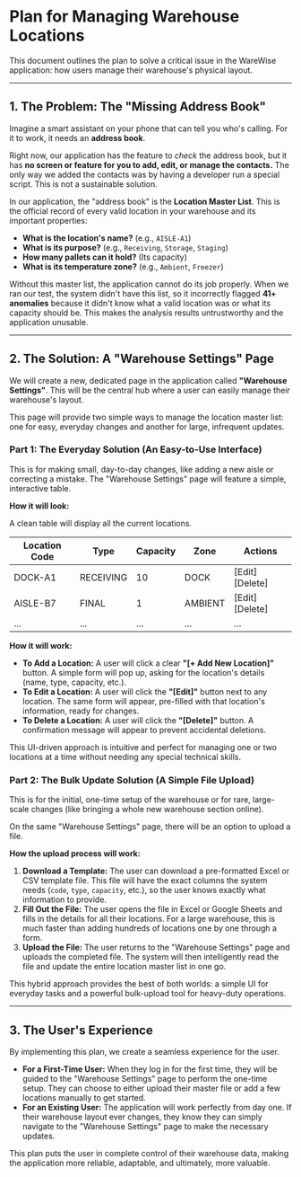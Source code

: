 # Plan for Managing Warehouse Locations

This document outlines the plan to solve a critical issue in the WareWise application: how users manage their warehouse's physical layout.

---

## 1. The Problem: The "Missing Address Book"

Imagine a smart assistant on your phone that can tell you who's calling. For it to work, it needs an **address book**.

Right now, our application has the feature to *check* the address book, but it has **no screen or feature for you to add, edit, or manage the contacts.** The only way we added the contacts was by having a developer run a special script. This is not a sustainable solution.

In our application, the "address book" is the **Location Master List**. This is the official record of every valid location in your warehouse and its important properties:

*   **What is the location's name?** (e.g., `AISLE-A1`)
*   **What is its purpose?** (e.g., `Receiving`, `Storage`, `Staging`)
*   **How many pallets can it hold?** (Its capacity)
*   **What is its temperature zone?** (e.g., `Ambient`, `Freezer`)

Without this master list, the application cannot do its job properly. When we ran our test, the system didn't have this list, so it incorrectly flagged **41+ anomalies** because it didn't know what a valid location was or what its capacity should be. This makes the analysis results untrustworthy and the application unusable.

---

## 2. The Solution: A "Warehouse Settings" Page

We will create a new, dedicated page in the application called **"Warehouse Settings"**. This will be the central hub where a user can easily manage their warehouse's layout.

This page will provide two simple ways to manage the location master list: one for easy, everyday changes and another for large, infrequent updates.

### Part 1: The Everyday Solution (An Easy-to-Use Interface)

This is for making small, day-to-day changes, like adding a new aisle or correcting a mistake. The "Warehouse Settings" page will feature a simple, interactive table.

**How it will look:**

A clean table will display all the current locations.

| Location Code | Type      | Capacity | Zone    | Actions        |
|---------------|-----------|----------|---------|----------------|
| DOCK-A1       | RECEIVING | 10       | DOCK    | [Edit] [Delete] |
| AISLE-B7      | FINAL     | 1        | AMBIENT | [Edit] [Delete] |
| ...           | ...       | ...      | ...     | ...            |

**How it will work:**

*   **To Add a Location:** A user will click a clear **"[+ Add New Location]"** button. A simple form will pop up, asking for the location's details (name, type, capacity, etc.).
*   **To Edit a Location:** A user will click the **"[Edit]"** button next to any location. The same form will appear, pre-filled with that location's information, ready for changes.
*   **To Delete a Location:** A user will click the **"[Delete]"** button. A confirmation message will appear to prevent accidental deletions.

This UI-driven approach is intuitive and perfect for managing one or two locations at a time without needing any special technical skills.

### Part 2: The Bulk Update Solution (A Simple File Upload)

This is for the initial, one-time setup of the warehouse or for rare, large-scale changes (like bringing a whole new warehouse section online).

On the same "Warehouse Settings" page, there will be an option to upload a file.

**How the upload process will work:**

1.  **Download a Template:** The user can download a pre-formatted Excel or CSV template file. This file will have the exact columns the system needs (`code`, `type`, `capacity`, etc.), so the user knows exactly what information to provide.
2.  **Fill Out the File:** The user opens the file in Excel or Google Sheets and fills in the details for all their locations. For a large warehouse, this is much faster than adding hundreds of locations one by one through a form.
3.  **Upload the File:** The user returns to the "Warehouse Settings" page and uploads the completed file. The system will then intelligently read the file and update the entire location master list in one go.

This hybrid approach provides the best of both worlds: a simple UI for everyday tasks and a powerful bulk-upload tool for heavy-duty operations.

---

## 3. The User's Experience

By implementing this plan, we create a seamless experience for the user.

*   **For a First-Time User:** When they log in for the first time, they will be guided to the "Warehouse Settings" page to perform the one-time setup. They can choose to either upload their master file or add a few locations manually to get started.
*   **For an Existing User:** The application will work perfectly from day one. If their warehouse layout ever changes, they know they can simply navigate to the "Warehouse Settings" page to make the necessary updates.

This plan puts the user in complete control of their warehouse data, making the application more reliable, adaptable, and ultimately, more valuable.
